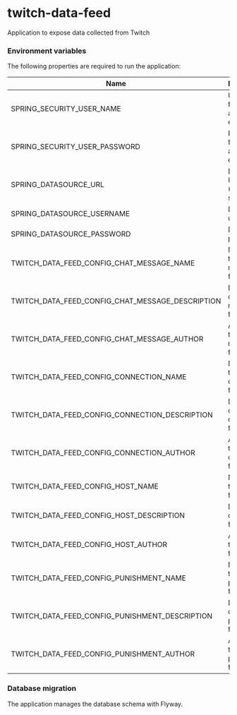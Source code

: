 # twitch-data-feed
Application to expose data collected from Twitch

### Environment variables
The following properties are required to run the application:  

| Name  | Description |  
| ------------- | ------------- |  
| SPRING_SECURITY_USER_NAME | Username for accessing endpoints  |  
| SPRING_SECURITY_USER_PASSWORD | Password for accessing endpoints  |  
| SPRING_DATASOURCE_URL | Database URL (Postgres  supported)  |  
| SPRING_DATASOURCE_USERNAME | Database username  |  
| SPRING_DATASOURCE_PASSWORD | Database password  |
| TWITCH_DATA_FEED_CONFIG_CHAT_MESSAGE_NAME | Name of the chat message feed |
| TWITCH_DATA_FEED_CONFIG_CHAT_MESSAGE_DESCRIPTION | Description of the chat message feed |
| TWITCH_DATA_FEED_CONFIG_CHAT_MESSAGE_AUTHOR | Author of the chat message feed |
| TWITCH_DATA_FEED_CONFIG_CONNECTION_NAME | Name of the connection feed |
| TWITCH_DATA_FEED_CONFIG_CONNECTION_DESCRIPTION | Description of the connection feed |
| TWITCH_DATA_FEED_CONFIG_CONNECTION_AUTHOR | Author of the connection feed |
| TWITCH_DATA_FEED_CONFIG_HOST_NAME | Name of the host feed |
| TWITCH_DATA_FEED_CONFIG_HOST_DESCRIPTION | Description of the host feed |
| TWITCH_DATA_FEED_CONFIG_HOST_AUTHOR | Author of the host feed |
| TWITCH_DATA_FEED_CONFIG_PUNISHMENT_NAME | Name of the punishment feed |
| TWITCH_DATA_FEED_CONFIG_PUNISHMENT_DESCRIPTION | Description of the punishment feed |
| TWITCH_DATA_FEED_CONFIG_PUNISHMENT_AUTHOR | Author of the punishment feed |

### Database migration
The application manages the database schema with Flyway.